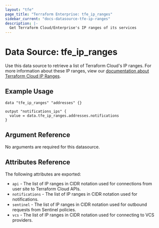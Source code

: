 ```yaml
---
layout: "tfe"
page_title: "Terraform Enterprise: tfe_ip_ranges"
sidebar_current: "docs-datasource-tfe-ip-ranges"
description: |-
  Get Terraform Cloud/Enterprise's IP ranges of its services
---
```


# Data Source: tfe_ip_ranges

Use this data source to retrieve a list of Terraform Cloud's IP ranges. For more information about these IP ranges, view our [documentation about Terraform Cloud IP Ranges](https://www.terraform.io/docs/cloud/architectural-details/ip-ranges.html).

## Example Usage

```hcl
data "tfe_ip_ranges" "addresses" {}

output "notifications_ips" {
  value = data.tfe_ip_ranges.addresses.notifications
}
```

## Argument Reference

No arguments are required for this datasource.

## Attributes Reference

The following attributes are exported:

* `api` - The list of IP ranges in CIDR notation used for connections from user site to Terraform Cloud APIs.
* `notifications` - The list of IP ranges in CIDR notation used for notifications.
* `sentinel` - The list of IP ranges in CIDR notation used for outbound requests from Sentinel policies.
* `vcs` - The list of IP ranges in CIDR notation used for connecting to VCS providers.

